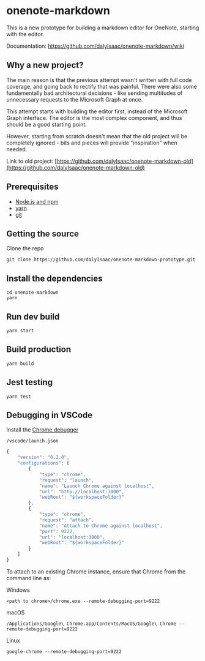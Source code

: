 # onenote-markdown

This is a new prototype for building a markdown editor for OneNote, starting with the editor.

Documentation: https://github.com/dalyIsaac/onenote-markdown/wiki

## Why a new project?

The main reason is that the previous attempt wasn't written with full code coverage, and going back to rectify that was painful. There were also some fundamentally bad architectural decisions - like sending multitudes of unnecessary requests to the Microsoft Graph at once.

This attempt starts with building the editor first, instead of the Microsoft Graph interface. The editor is the most complex component, and thus should be a good starting point.

However, starting from scratch doesn't mean that the old project will be completely ignored - bits and pieces will provide "inspiration" when needed.

Link to old project: [https://github.com/dalyIsaac/onenote-markdown-old](https://github.com/dalyIsaac/onenote-markdown-old)

## Prerequisites

- [Node.js and npm](https://nodejs.org/)
- [yarn](https://yarnpkg.com/)
- [git](https://git-scm.com/downloads)

## Getting the source

Clone the repo

```shell
git clone https://github.com/dalyIsaac/onenote-markdown-prototype.git
```

## Install the dependencies

```shell
cd onenote-markdown
yarn
```

## Run dev build

```shell
yarn start
```

## Build production

```shell
yarn build
```

## Jest testing

```Shell
yarn test
```

## Debugging in VSCode

Install the [Chrome debugger](https://marketplace.visualstudio.com/items?itemName=msjsdiag.debugger-for-chrome)

`/vscode/launch.json`

```Javascript
{
    "version": "0.2.0",
    "configurations": [
        {
            "type": "chrome",
            "request": "launch",
            "name": "Launch Chrome against localhost",
            "url": "http://localhost:3000",
            "webRoot": "${workspaceFolder}"
        },
        {
            "type": "chrome",
            "request": "attach",
            "name": "Attach to Chrome against localhost",
            "port": 9222,
            "url": "localhost:3000",
            "webRoot": "${workspaceFolder}"
        }
    ]
}
```

To attach to an existing Chrome instance, ensure that Chrome from the command line as:

Windows

```shell
<path to chrome>/chrome.exe --remote-debugging-port=9222
```

macOS

```shell
/Applications/Google\ Chrome.app/Contents/MacOS/Google\ Chrome --remote-debugging-port=9222
```

Linux

```shell
google-chrome --remote-debugging-port=9222
```
